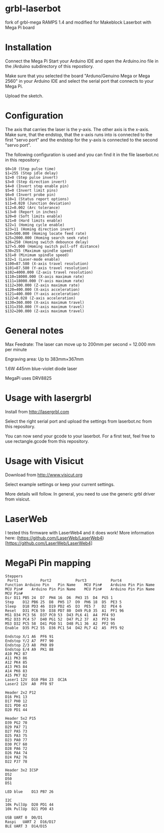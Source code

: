 # grbl-laserbot
fork of grbl-mega RAMPS 1.4 and modified for Makeblock Laserbot with Mega Pi board


# Installation

Connect the Mega Pi
Start your Arduino IDE and open the Arduino.ino file in the /Arduino subdirectory of this repostiory.

Make sure that you selected the board "Arduno/Genuino Mega or Mega 2560" in your Arduino IDE and select the serial port that connects to your Mega Pi.

Upload the sketch.

# Configuration


The axis that carries the laser is the y-axis. The other axis is the x-axis. Make sure, that the endstop, that the x-axis runs into is connected to the first "servo port" and the endstop for the y-axis is connected to the second "servo port".


The following configuration is used and you can find it in the file laserbot.nc in this repository:
```
$0=10 (Step pulse time)
$1=255 (Step idle delay)
$2=0 (Step pulse invert)
$3=0 (Step direction invert)
$4=0 (Invert step enable pin)
$5=0 (Invert limit pins)
$6=0 (Invert probe pin)
$10=1 (Status report options)
$11=0.020 (Junction deviation)
$12=0.002 (Arc tolerance)
$13=0 (Report in inches)
$20=0 (Soft limits enable)
$21=0 (Hard limits enable)
$22=1 (Homing cycle enable)
$23=11 (Homing direction invert)
$24=500.000 (Homing locate feed rate)
$25=2000.000 (Homing search seek rate)
$26=250 (Homing switch debounce delay)
$27=5.000 (Homing switch pull-off distance)
$30=255 (Maximum spindle speed)
$31=0 (Minimum spindle speed)
$32=1 (Laser-mode enable)
$100=87.580 (X-axis travel resolution)
$101=87.580 (Y-axis travel resolution)
$102=4000.000 (Z-axis travel resolution)
$110=18000.000 (X-axis maximum rate)
$111=18000.000 (Y-axis maximum rate)
$112=300.000 (Z-axis maximum rate)
$120=400.000 (X-axis acceleration)
$121=400.000 (Y-axis acceleration)
$122=0.028 (Z-axis acceleration)
$130=360.000 (X-axis maximum travel)
$131=350.000 (Y-axis maximum travel)
$132=200.000 (Z-axis maximum travel)
```


# General notes

Max Feedrate: The laser can move up to 200mm per second = 12.000 mm per minute

Engraving area: Up to 383mm×367mm

1.6W 445nm blue-violet diode laser

MegaPi uses	DRV8825		


# Usage with lasergrbl

Install from http://lasergrbl.com

Select the right serial port and upload the settings from laserbot.nc from this repository.

You can now send your gcode to your laserbot. For a first test, feel free to use rectangle.gcode from this repository.

# Usage with Visicut

Download from http://www.visicut.org

Select example settings or keep your current settings.

More details will follow. In general, you need to use the generic grbl driver from visicut.

# LaserWeb

I tested this firmware with LaserWeb4 and it does work!
More information here: (https://github.com/LaserWeb/LaserWeb4)[https://github.com/LaserWeb/LaserWeb4]


# MegaPi Pin mapping

```									
Steppers												
 Port1			Port2			Port3			Port4		
Function Arduino Pin	Pin Name	MCU Pin#	Arduino Pin	Pin Name	MCU Pin#	Arduino Pin	Pin Name	MCU Pin#	Arduino Pin	Pin Name	MCU Pin#
Dir	D11	PB5	24	D7	PH4	16	D6	PH3	15	D4	PG5	1
Step	D12	PB6	25	D8	PH5	17	D9	PH6	18	D5	PE3	5
Sleep	D18	PD3	46	D19	PD2	45	D3	PE5	7	D2	PE4	6
Reset	D31	PC6	59	D38	PD7	80	D49	PL0	35	A1	PF1	96
MS1	D34	PC3	56	D37	PC0	53	D43	PL6	41	A4	PF4	93
MS2	D33	PC4	57	D40	PG1	52	D47	PL2	37	A3	PF3	94
MS3	D32	PC5	58	D41	PG0	51	D48	PL1	36	A2	PF2	95
Enable	D35	PC2	55	D36	PC1	54	D42	PL7	42	A5	PF5	92

Endstop X/1	A6	PF6	91									
Endstop Y/2	A7	PF7	90									
Endstop Z/3	A8	PK0	89									
Endstop E/4	A9	PK1	88									
A10	PK2	87									
A11	PK3	86									
A12	PK4	85									
A13	PK5	84									
A14	PK6	83									
A15	PK7	82									
Laser1 12V	D10	PB4	23	OC2A								
Laser2 12V	A0	PF0	97									

Header 2x2 P12												
D16	PH1	13									
D17	PH0	12									
D21	PD0	43									
D20	PD1	44									

Header 5x2 P15												
D39	PG2	70									
D29	PA7	71									
D27	PA5	73									
D25	PA3	75									
D23	PA0	77									
D30	PC7	60									
D28	PA6	72									
D26	PA4	74									
D24	PA2	76									
D22	PJ7	78									

Header 3x2 ICSP												
D52											
D50											
D51											

LED blue	D13	PB7	26									

I2C												
10k PullUp	D20	PD1	44									
10k PullUp	D21	PD0	43									

USB	UART 0	D0/D1										
Raspi	UART 2	D16/D17										
BLE	UART 3	D14/D15										
```
